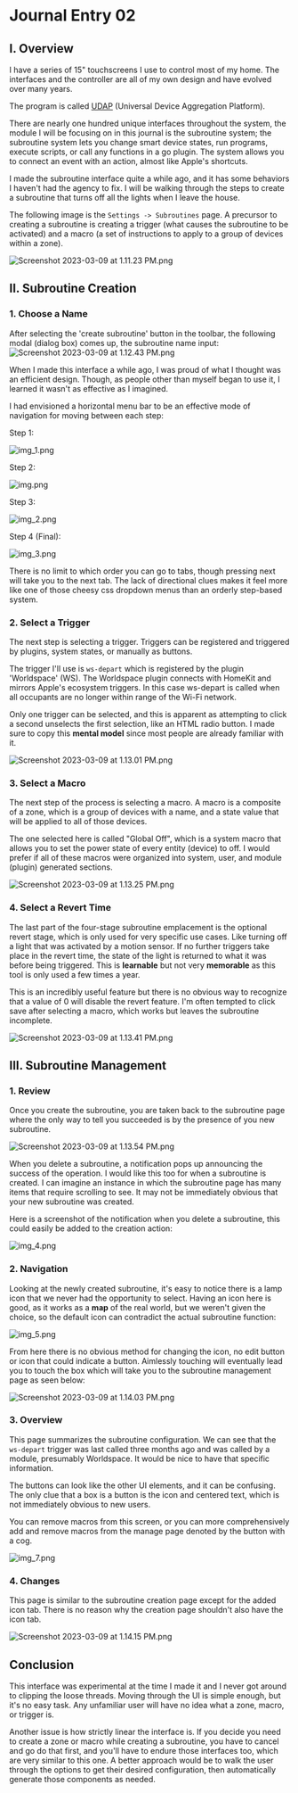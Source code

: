# Journal Entry 02

## I. Overview

I have a series of 15" touchscreens I use to control most of my home.
The interfaces and the controller are all of my own design and have evolved over many years.

The program is called [UDAP](https://github.com/bradenn/udap) (Universal Device Aggregation Platform).

There are nearly one hundred unique interfaces throughout the system, the module I will be focusing on in this journal
is the subroutine system;
the subroutine system lets you change smart device states, run programs, execute scripts, or call any functions in a go
plugin.
The system allows you to connect an event with an action, almost like Apple's shortcuts.

I made the subroutine interface quite a while ago, and it has some behaviors I haven't had the agency to fix. I will be
walking through the steps to create a subroutine that turns off all the lights when I leave the house.

The following image is the `Settings -> Subroutines` page.
A precursor to creating a subroutine is creating a trigger (what causes the subroutine to be activated) and a macro (a
set of instructions to apply to a group of devices within a zone).

![Screenshot 2023-03-09 at 1.11.23 PM.png](assets/Screenshot%202023-03-09%20at%201.11.23%20PM.png)

## II. Subroutine Creation

### 1. Choose a Name

After selecting the 'create subroutine' button in the toolbar, the following modal (dialog box) comes up, the subroutine
name input:
![Screenshot 2023-03-09 at 1.12.43 PM.png](assets/Screenshot%202023-03-09%20at%201.12.43%20PM.png)

When I made this interface a while ago, I was proud of what I thought was an efficient design. Though, as people other
than myself
began to use it, I learned it wasn't as effective as I imagined.

I had envisioned a horizontal menu bar to be an effective mode of navigation for moving between each step:

Step 1:

![img_1.png](assets/img_1.png)

Step 2:

![img.png](assets/img.png)

Step 3:

![img_2.png](assets/img_2.png)

Step 4 (Final):

![img_3.png](assets/img_3.png)

There is no limit to which order you can go to tabs, though pressing next will take you to the next tab.
The lack of directional clues makes it feel more like one of those cheesy css dropdown menus than an orderly step-based
system.

### 2. Select a Trigger

The next step is selecting a trigger. Triggers can be registered and triggered by plugins, system states, or manually as
buttons.

The trigger I'll use is `ws-depart` which is registered by the plugin 'Worldspace' (WS). The Worldspace plugin connects
with HomeKit and mirrors Apple's ecosystem triggers. In this case ws-depart is called when all occupants are no longer
within range of the Wi-Fi network.

Only one trigger can be selected, and this is apparent as attempting to click a second unselects the first selection,
like an HTML radio button. I made sure to copy this **mental model** since most people are already familiar with it.

![Screenshot 2023-03-09 at 1.13.01 PM.png](assets/Screenshot%202023-03-09%20at%201.13.01%20PM.png)

### 3. Select a Macro

The next step of the process is selecting a macro. A macro is a composite of a zone, which is a group of devices with a
name, and a state value that will be applied to all of those devices.

The one selected here is called "Global Off", which is a system macro that allows you to set the power state of every
entity (device) to off. I would prefer if all of these macros were organized into system, user, and module (plugin)
generated sections.

![Screenshot 2023-03-09 at 1.13.25 PM.png](assets/Screenshot%202023-03-09%20at%201.13.25%20PM.png)

### 4. Select a Revert Time

The last part of the four-stage subroutine emplacement is the optional revert stage, which is only used for very
specific use cases. Like turning off a light that was activated by a motion sensor. If no further triggers take place in
the revert time, the state of the light is returned to what it was before being triggered. This is **learnable** but not
very **memorable** as this tool is only used a few times a year.

This is an incredibly useful feature but there is no obvious way to recognize that a value of 0 will disable the revert
feature. I'm often tempted to click save after selecting a macro, which works but leaves the subroutine incomplete.

![Screenshot 2023-03-09 at 1.13.41 PM.png](assets/Screenshot%202023-03-09%20at%201.13.41%20PM.png)

## III. Subroutine Management

### 1. Review

Once you create the subroutine, you are taken back to the subroutine page where the only way to tell you succeeded is by
the presence of you new subroutine.

![Screenshot 2023-03-09 at 1.13.54 PM.png](assets/Screenshot%202023-03-09%20at%201.13.54%20PM.png)

When you delete a subroutine, a notification pops up announcing the success of the operation. I would like this too for
when a subroutine is created. I can imagine an instance in which the subroutine page has many items that require
scrolling to see. It may not be immediately obvious that your new subroutine was created.

Here is a screenshot of the notification when you delete a subroutine, this could easily be added to the creation
action:

![img_4.png](assets/img_4.png)

### 2. Navigation

Looking at the newly created subroutine, it's easy to notice there is a lamp icon that we never had the opportunity to
select. Having an icon here is good, as it works as a **map** of the real world, but we weren't given the choice, so the
default icon can contradict the actual subroutine function:

![img_5.png](assets/img_5.png)

From here there is no obvious method for changing the icon, no edit button or icon that could indicate a button.
Aimlessly touching will eventually lead you to touch the box which will take you to the subroutine management page as
seen below:

![Screenshot 2023-03-09 at 1.14.03 PM.png](assets/Screenshot%202023-03-09%20at%201.14.03%20PM.png)

### 3. Overview

This page summarizes the subroutine configuration. We can see that the `ws-depart` trigger was last called three months
ago and was called by a module, presumably Worldspace. It would be nice to have that specific information.

The buttons can look like the other UI elements, and it can be confusing. The only clue that a box is a button is the
icon and centered text, which is not immediately obvious to new users.

You can remove macros from this screen, or you can more comprehensively add and remove macros from the manage page
denoted by the button with a cog.

![img_7.png](assets/img_7.png)

### 4. Changes

This page is similar to the subroutine creation page except for the added icon tab. There is no reason
why the creation page shouldn't also have the icon tab.

![Screenshot 2023-03-09 at 1.14.15 PM.png](assets/Screenshot%202023-03-09%20at%201.14.15%20PM.png)

## Conclusion

This interface was experimental at the time I made it and I never got around to clipping the loose threads. Moving
through the UI is simple enough, but it's no easy task. Any unfamiliar user will have no idea what a zone, macro, or
trigger is.

Another issue is how strictly linear the interface is. If you decide you need to create a zone or macro while creating a
subroutine, you have to cancel and go do that first, and you'll have to endure those interfaces too, which are very
similar to this one. A better approach would be to walk the user through the options to get their desired
configuration, then automatically generate those components as needed.